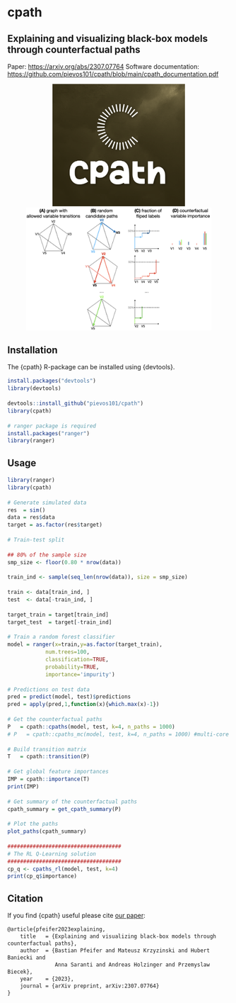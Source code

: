 # cpath

## Explaining and visualizing black-box models through counterfactual paths

Paper: https://arxiv.org/abs/2307.07764
Software documentation:
https://github.com/pievos101/cpath/blob/main/cpath_documentation.pdf

<p align="center">
    <a href="https://arxiv.org/abs/2307.07764">
        <img src="https://github.com/pievos101/cpath/blob/main/logo.png" width="300">
    </a>
    <a href="https://arxiv.org/abs/2307.07764">
        <img src="cpath2.png" width="420">
    </a>
</p>


## Installation
The {cpath} R-package can be installed using {devtools}.

```r
install.packages("devtools")
library(devtools)

devtools::install_github("pievos101/cpath")
library(cpath)

# ranger package is required 
install.packages("ranger")
library(ranger)
```

## Usage

```r
library(ranger)
library(cpath)

# Generate simulated data
res  = sim()
data = res$data
target = as.factor(res$target)

# Train-test split 

## 80% of the sample size
smp_size <- floor(0.80 * nrow(data))

train_ind <- sample(seq_len(nrow(data)), size = smp_size)

train <- data[train_ind, ]
test  <- data[-train_ind, ]

target_train = target[train_ind]
target_test  = target[-train_ind]

# Train a random forest classifier
model = ranger(x=train,y=as.factor(target_train), 
            num.trees=100, 
            classification=TRUE, 
            probability=TRUE, 
            importance='impurity')

# Predictions on test data
pred = predict(model, test)$predictions
pred = apply(pred,1,function(x){which.max(x)-1})

# Get the counterfactual paths
P   = cpath::cpaths(model, test, k=4, n_paths = 1000)
# P   = cpath::cpaths_mc(model, test, k=4, n_paths = 1000) #multi-core

# Build transition matrix 
T   = cpath::transition(P)

# Get global feature importances
IMP = cpath::importance(T)
print(IMP)

# Get summary of the counterfactual paths
cpath_summary = get_cpath_summary(P)

# Plot the paths
plot_paths(cpath_summary)

####################################
# The RL Q-Learning solution
####################################
cp_q <- cpaths_rl(model, test, k=4)
print(cp_q$importance)

```

## Citation

If you find {cpath} useful please cite [our paper](https://arxiv.org/abs/2307.07764):

```
@article{pfeifer2023explaining,
    title   = {Explaining and visualizing black-box models through counterfactual paths}, 
    author  = {Bastian Pfeifer and Mateusz Krzyzinski and Hubert Baniecki and
               Anna Saranti and Andreas Holzinger and Przemyslaw Biecek},
    year    = {2023},
    journal = {arXiv preprint, arXiv:2307.07764}
}
```
